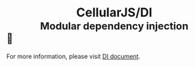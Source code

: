 # <div align="center">CellularJS/DI</div><div align="center"><sub>Modular dependency injection</sub></div><sub>🐘</sub>

For more information, please visit [DI document](https://cellularjs.com/docs/foundation/dependency-injection/overview).
